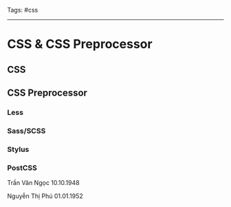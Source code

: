 Tags: #css 

---

# CSS & CSS Preprocessor

## CSS


## CSS Preprocessor

### Less

### Sass/SCSS

### Stylus

### PostCSS

Trần Văn Ngọc 
10.10.1948

Nguyễn Thị Phú 
01.01.1952